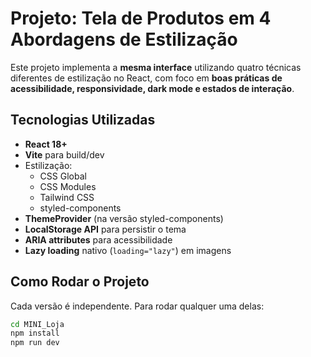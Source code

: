 # Projeto: Tela de Produtos em 4 Abordagens de Estilização

Este projeto implementa a **mesma interface** utilizando quatro técnicas diferentes de estilização no React, com foco em **boas práticas de acessibilidade, responsividade, dark mode e estados de interação**.

## Tecnologias Utilizadas
- **React 18+**
- **Vite** para build/dev
- Estilização:
  - CSS Global
  - CSS Modules
  - Tailwind CSS
  - styled-components
- **ThemeProvider** (na versão styled-components)
- **LocalStorage API** para persistir o tema
- **ARIA attributes** para acessibilidade
- **Lazy loading** nativo (`loading="lazy"`) em imagens

## Como Rodar o Projeto

Cada versão é independente. Para rodar qualquer uma delas:

```bash
cd MINI_Loja
npm install
npm run dev